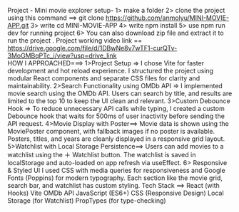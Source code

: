 Project - Mini movie explorer
setup-
1> make a folder
2> clone the project using  this command ==>  git clone https://github.com/anmolyu/MINI-MOVIE-APP.git
3> write cd MINI-MOVIE-APP
4> write npm install 
5> use npm run dev for running project
6> You can also download zip file and extract it to run the project .
Project working video link ==  https://drive.google.com/file/d/1DBwNe8v7wTF1-curQTv-3MoGMBqPTc_i/view?usp=drive_link  
HOW I APPROACHED===>
1>Project Setup =>
I chose Vite for faster development and hot reload experience. I structured the project using modular React components and separate CSS files for clarity and maintainability.
2>Search Functionality using OMDb API =>
I implemented movie search using the OMDb API. Users can search by title, and results are limited to the top 10 to keep the UI clean and relevant.
3>Custom Debounce Hook =>
To reduce unnecessary API calls while typing, I created a custom Debounce hook that waits for 500ms of user inactivity before sending the API request.
4>Movie Display with Poster==>
Movie data is shown using the MoviePoster component, with fallback images if no poster is available. Posters, titles, and years are cleanly displayed in a responsive grid layout.
5>Watchlist with Local Storage Persistence==>
Users can add movies to a watchlist using the ＋ Watchlist button. The watchlist is saved in localStorage and auto-loaded on app refresh via useEffect.
6> Responsive & Styled UI
I used CSS with media queries for responsiveness and Google Fonts (Poppins) for modern typography. Each section like the movie grid, search bar, and watchlist has custom styling.
Tech Stack ==>
React (with Hooks)
Vite
OMDb API
JavaScript (ES6+)
CSS (Responsive Design)
Local Storage (for Watchlist)
PropTypes (for type-checking)




